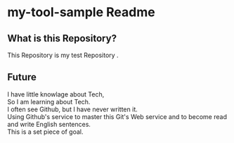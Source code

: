 # my-tool-sample Readme
## What is this Repository?
  This Repository is my test Repository .  
  
## Future
  I have little knowlage about Tech,  
  So I am learning about Tech.  
  I often see Github, but I have never written it.  
  Using Github's service to master this Git's Web service and to become read and write English sentences.  
  This is a set piece of goal.  

